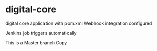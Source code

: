 # digital-core
digital core application with pom.xml
Webhook integration configured

Jenkins job triggers automatically

This is a Master branch Copy
